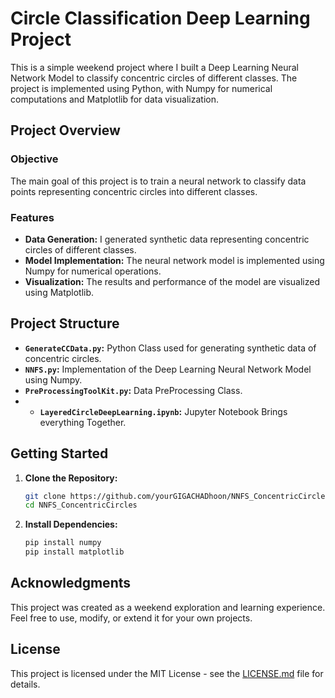 # Circle Classification Deep Learning Project

This is a simple weekend project where I built a Deep Learning Neural Network Model to classify concentric circles of different classes. The project is implemented using Python, with Numpy for numerical computations and Matplotlib for data visualization.

## Project Overview

### Objective

The main goal of this project is to train a neural network to classify data points representing concentric circles into different classes.

### Features

- **Data Generation:** I generated synthetic data representing concentric circles of different classes.
- **Model Implementation:** The neural network model is implemented using Numpy for numerical operations.
- **Visualization:** The results and performance of the model are visualized using Matplotlib.

## Project Structure

- **`GenerateCCData.py`:** Python Class used for generating synthetic data of concentric circles.
- **`NNFS.py`:** Implementation of the Deep Learning Neural Network Model using Numpy.
- **`PreProcessingToolKit.py`:** Data PreProcessing Class.
- - **`LayeredCircleDeepLearning.ipynb`:** Jupyter Notebook Brings everything Together.

## Getting Started

1. **Clone the Repository:**

    ```bash
    git clone https://github.com/yourGIGACHADhoon/NNFS_ConcentricCircles.git
    cd NNFS_ConcentricCircles
    ```

2. **Install Dependencies:**

    ```bash
    pip install numpy
    pip install matplotlib
    ```

## Acknowledgments

This project was created as a weekend exploration and learning experience. Feel free to use, modify, or extend it for your own projects.

## License

This project is licensed under the MIT License - see the [LICENSE.md](LICENSE.md) file for details.
